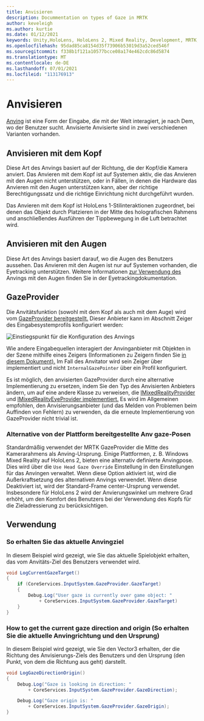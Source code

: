 ```yaml
---
title: Anvisieren
description: Docummentation on types of Gaze in MRTK
author: keveleigh
ms.author: kurtie
ms.date: 01/12/2021
keywords: Unity,HoloLens, HoloLens 2, Mixed Reality, Development, MRTK, Gaze,
ms.openlocfilehash: 95dad85ca8154d35f73906b53019d3a52ced546f
ms.sourcegitcommit: f338b1f121a10577bcce08a174e462cdc86d5874
ms.translationtype: MT
ms.contentlocale: de-DE
ms.lasthandoff: 07/01/2021
ms.locfileid: "113176913"
---
```

# <a name="gaze"></a>Anvisieren

[Anving](/windows/mixed-reality/gaze) ist eine Form der Eingabe, die mit der Welt interagiert, je nach Dem, wo der Benutzer sucht. Anvisierte Anvisierte sind in zwei verschiedenen Varianten vorhanden.

## <a name="head-gaze"></a>Anvisieren mit dem Kopf

Diese Art des Anvings basiert auf der Richtung, die der Kopf/die Kamera anviert. Das Anvieren mit dem Kopf ist auf Systemen aktiv, die das Anvieren mit [](eye-tracking/eye-tracking-basic-setup.md#eye-tracking-requirements-checklist) den Augen nicht unterstützen, oder in Fällen, in denen die Hardware das Anvieren mit den Augen unterstützen kann, aber der richtige Berechtigungssatz und die richtige Einrichtung nicht durchgeführt wurden.

Das Anvieren mit dem Kopf ist HoloLens 1-Stilinteraktionen zugeordnet, bei denen das Objekt durch Platzieren in der Mitte des holografischen Rahmens und anschließendes Ausführen der Tippbewegung in die Luft betrachtet wird.

## <a name="eye-gaze"></a>Anvisieren mit den Augen

Diese Art des Anvings basiert darauf, wo die Augen des Benutzers aussehen. Das Anvieren mit den Augen ist nur auf Systemen vorhanden, die Eyetracking unterstützen. Weitere Informationen [zur Verwendung des](eye-tracking/eye-tracking-main.md) Anvings mit den Augen finden Sie in der Eyetrackingdokumentation.

## <a name="gazeprovider"></a>GazeProvider

Die Anvitätsfunktion (sowohl mit dem Kopf als auch mit dem Auge) wird vom [GazeProvider bereitgestellt.](xref:Microsoft.MixedReality.Toolkit.Input.GazeProvider) Dieser Anbieter kann im  Abschnitt Zeiger des Eingabesystemprofils konfiguriert werden:

![Einstiegspunkt für die Konfiguration des Anvings](../images/input/GazeConfigurationEntrypoint.png)

Wie andere Eingabequellen interagiert der Anvinganbieter mit Objekten in der Szene mithilfe eines Zeigers (Informationen zu Zeigern finden Sie [in diesem Dokument).](../../architecture/controllers-pointers-and-focus.md)
Im Fall des Anvitator wird sein Zeiger über implementiert und nicht `InternalGazePointer` über ein Profil konfiguriert.

Es ist möglich, den anvisierten GazeProvider  durch eine alternative Implementierung zu ersetzen, indem Sie den Typ des Anvisierten Anbieters ändern, um auf eine andere Klasse zu verweisen, die [IMixedRealityProvider](xref:Microsoft.MixedReality.Toolkit.Input.IMixedRealityGazeProvider) und [IMixedRealityEyeProvider implementiert.](xref:Microsoft.MixedReality.Toolkit.Input.IMixedRealityEyeGazeProvider)
Es wird im Allgemeinen empfohlen, den Anvisierungsanbieter (und das Melden von Problemen beim Auffinden von Fehlern) zu verwenden, da die erneute Implementierung von GazeProvider nicht trivial ist.

### <a name="alternative-platform-provided-gaze-poses"></a>Alternative von der Plattform bereitgestellte Anv gaze-Posen

Standardmäßig verwendet der MRTK GazeProvider die Mitte des Kamerarahmens als Anving-Ursprung. Einige Plattformen, z. B. Windows Mixed Reality auf HoloLens 2, bieten eine alternativ definierte Anvingpose. Dies wird über die `Use Head Gaze Override` Einstellung in den Einstellungen für das Anvingen verwaltet. Wenn diese Option aktiviert ist, wird die Außerkraftsetzung des alternativen Anvings verwendet. Wenn diese Deaktiviert ist, wird der Standard-Frame center-Ursprung verwendet. Insbesondere für HoloLens 2 wird der Anvierungswinkel um mehrere Grad erhöht, um den Komfort des Benutzers bei der Verwendung des Kopfs für die Zieladressierung zu berücksichtigen.

## <a name="usage"></a>Verwendung

### <a name="how-get-the-current-gaze-target"></a>So erhalten Sie das aktuelle Anvingziel

In diesem Beispiel wird gezeigt, wie Sie das aktuelle Spielobjekt erhalten, das vom Anvitäts-Ziel des Benutzers verwendet wird.

```c#
void LogCurrentGazeTarget()
{
    if (CoreServices.InputSystem.GazeProvider.GazeTarget)
    {
        Debug.Log("User gaze is currently over game object: "
            + CoreServices.InputSystem.GazeProvider.GazeTarget)
    }
}
```

### <a name="how-to-get-the-current-gaze-direction-and-origin"></a>How to get the current gaze direction and origin (So erhalten Sie die aktuelle Anvingrichtung und den Ursprung)

In diesem Beispiel wird gezeigt, wie Sie den Vector3 erhalten, der die Richtung des Anvisierungs-Ziels des Benutzers und den Ursprung (den Punkt, von dem die Richtung aus geht) darstellt.

```c#
void LogGazeDirectionOrigin()
{
    Debug.Log("Gaze is looking in direction: "
        + CoreServices.InputSystem.GazeProvider.GazeDirection);

    Debug.Log("Gaze origin is: "
        + CoreServices.InputSystem.GazeProvider.GazeOrigin);
}
```
